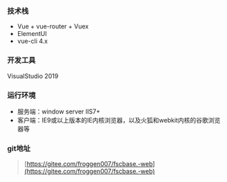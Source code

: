 
### 技术栈
* Vue + vue-router + Vuex
* ElementUI
* vue-cli 4.x

### 开发工具
VisualStudio 2019

### 运行环境
* 服务端：window server IIS7+
* 客户端：IE9或以上版本的IE内核浏览器，以及火狐和webkit内核的谷歌浏览器等

### git地址
>[https://gitee.com/froggen007/fscbase.-web](https://gitee.com/froggen007/fscbase.-web)


